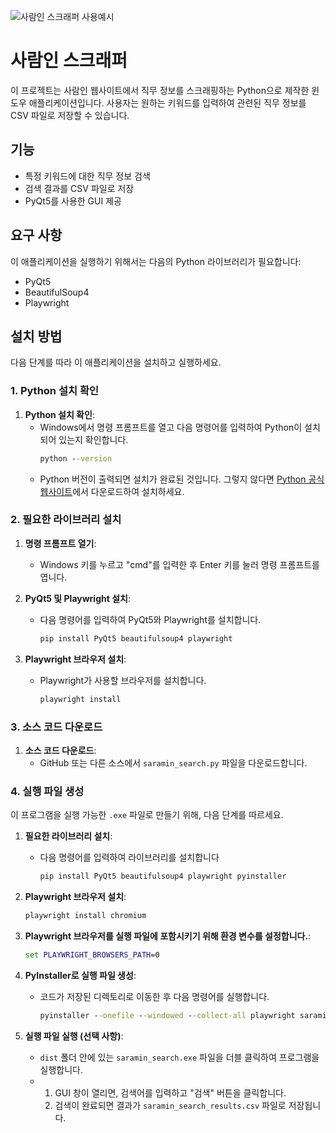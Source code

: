 
![사람인 스크래퍼 사용예시](https://github.com/user-attachments/assets/8ba67f8b-3015-4e70-b1e5-d170f670634b)


# 사람인 스크래퍼

이 프로젝트는 사람인 웹사이트에서 직무 정보를 스크래핑하는 Python으로 제작한 윈도우 애플리케이션입니다. 사용자는 원하는 키워드를 입력하여 관련된 직무 정보를 CSV 파일로 저장할 수 있습니다.

## 기능
- 특정 키워드에 대한 직무 정보 검색
- 검색 결과를 CSV 파일로 저장
- PyQt5를 사용한 GUI 제공

## 요구 사항

이 애플리케이션을 실행하기 위해서는 다음의 Python 라이브러리가 필요합니다:

- PyQt5
- BeautifulSoup4
- Playwright

## 설치 방법

다음 단계를 따라 이 애플리케이션을 설치하고 실행하세요.

### 1. Python 설치 확인

1. **Python 설치 확인**:
   - Windows에서 명령 프롬프트를 열고 다음 명령어를 입력하여 Python이 설치되어 있는지 확인합니다.
     ```cmd
     python --version
     ```
   - Python 버전이 출력되면 설치가 완료된 것입니다. 그렇지 않다면 [Python 공식 웹사이트](https://www.python.org/downloads/)에서 다운로드하여 설치하세요.

### 2. 필요한 라이브러리 설치

1. **명령 프롬프트 열기**:
   - Windows 키를 누르고 "cmd"를 입력한 후 Enter 키를 눌러 명령 프롬프트를 엽니다.

2. **PyQt5 및 Playwright 설치**:
   - 다음 명령어를 입력하여 PyQt5와 Playwright를 설치합니다.
     ```cmd
     pip install PyQt5 beautifulsoup4 playwright
     ```

3. **Playwright 브라우저 설치**:
   - Playwright가 사용할 브라우저를 설치합니다.
     ```cmd
     playwright install
     ```

### 3. 소스 코드 다운로드

1. **소스 코드 다운로드**:
   - GitHub 또는 다른 소스에서 `saramin_search.py` 파일을 다운로드합니다.

### 4. 실행 파일 생성

이 프로그램을 실행 가능한 `.exe` 파일로 만들기 위해, 다음 단계를 따르세요.

1. **필요한 라이브러리 설치**:
   - 다음 명령어를 입력하여 라이브러리를 설치합니다
     ```cmd
     pip install PyQt5 beautifulsoup4 playwright pyinstaller
     ```

2. **Playwright 브라우저 설치**:
     ```cmd
     playwright install chromium
     ```
3. **Playwright 브라우저를 실행 파일에 포함시키기 위해 환경 변수를 설정합니다.**:
     ```cmd
     set PLAYWRIGHT_BROWSERS_PATH=0
     ```
4. **PyInstaller로 실행 파일 생성**:
   - 코드가 저장된 디렉토리로 이동한 후 다음 명령어를 실행합니다.
     ```cmd
     pyinstaller --onefile --windowed --collect-all playwright saramin_search.py
     ```
5. **실행 파일 실행 (선택 사항)**:
   - `dist` 폴더 안에 있는 `saramin_search.exe` 파일을 더블 클릭하여 프로그램을 실행합니다.
   - 1. GUI 창이 열리면, 검색어를 입력하고 "검색" 버튼을 클릭합니다.
     2. 검색이 완료되면 결과가 `saramin_search_results.csv` 파일로 저장됩니다.




  
